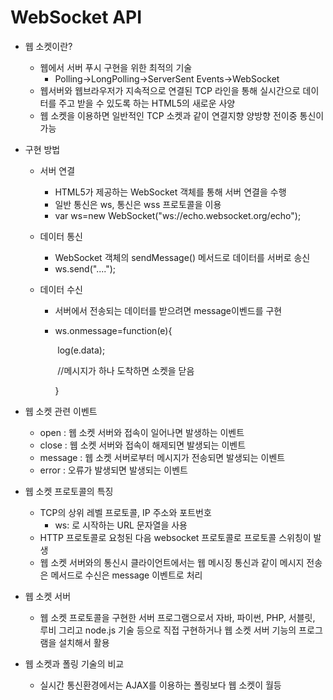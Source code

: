 # WebSocket API

- 웹 소켓이란?

  - 웹에서 서버 푸시 구현을 위한 최적의 기술
    - Polling->LongPolling->ServerSent Events->WebSocket
  - 웹서버와 웹브라우저가 지속적으로 연결된 TCP 라인을 통해 실시간으로 데이터를 주고 받을 수 있도록 하는 HTML5의 새로운 사양
  - 웹 소켓을 이용하면 일반적인 TCP 소켓과 같이 연결지향 양방향 전이중 통신이 가능

- 구현 방법

  - 서버 연결

    - HTML5가 제공하는 WebSocket 객체를 통해 서버 연결을 수행
    - 일반 통신은 ws, 통신은 wss 프로토콜을 이용
    - var ws=new WebSocket("ws://echo.websocket.org/echo");

  - 데이터 통신

    - WebSocket 객체의 sendMessage() 메서드로 데이터를 서버로 송신
    - ws.send("....");

  - 데이터 수신

    - 서버에서 전송되는 데이터를 받으려면 message이벤드를 구현

    - ws.onmessage=function(e){

      ​	log(e.data);

      ​	//메시지가 하나 도착하면 소켓을 닫음

      }

- 웹 소켓 관련 이벤트

  - open : 웹 소켓 서버와 접속이 일어나면 발생하는 이벤트
  - close : 웹 소켓 서버와 접속이 해제되면 발생되는 이벤트
  - message : 웹 소켓 서버로부터 메시지가 전송되면 발생되는 이벤트
  - error : 오류가 발생되면 발생되는 이벤트

- 웹 소켓 프로토콜의 특징

  - TCP의 상위 레벨 프로토콜, IP 주소와 포트번호
    - ws: 로 시작하는 URL 문자열을 사용
  - HTTP 프로토콜로 요청된 다음 websocket 프로토콜로 프로토콜 스위칭이 발생
  - 웹 소켓 서버와의 통신시 클라이언트에서는 웹 메시징 통신과 같이 메시지 전송은 메서드로 수신은 message 이벤트로 처리

- 웹 소켓 서버
  - 웹 소켓 프로토콜을 구현한 서버 프로그램으로서 자바, 파이썬, PHP, 서블릿, 루비 그리고 node.js 기술 등으로 직접 구현하거나 웹 소켓 서버 기능의 프로그램을 설치해서 활용
- 웹 소켓과 폴링 기술의 비교
  - 실시간 통신환경에서는 AJAX를 이용하는 폴링보다 웹 소켓이 월등